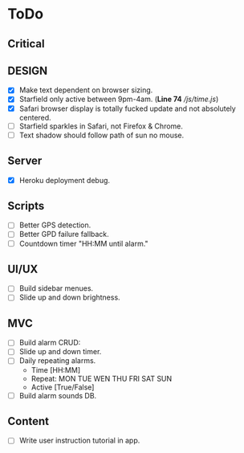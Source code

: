 # ToDo

## Critical

## DESIGN
- [x] Make text dependent on browser sizing.
- [x] Starfield only active between 9pm-4am. (**Line 74** */js/time.js*)
- [x] Safari browser display is totally fucked update and not absolutely centered.
- [ ] Starfield sparkles in Safari, not Firefox & Chrome.
- [ ] Text shadow should follow path of sun no mouse.

## Server
- [x] Heroku deployment debug.

## Scripts
- [ ] Better GPS detection.
- [ ] Better GPD failure fallback.
- [ ] Countdown timer "HH:MM until alarm."

## UI/UX
- [ ] Build sidebar menues.
- [ ] Slide up and down brightness.

## MVC
- [ ] Build alarm CRUD:
 - [ ] Slide up and down timer.
 - [ ] Daily repeating alarms.
      - Time [HH:MM]
      - Repeat: MON TUE WEN THU FRI SAT SUN
      - Active [True/False]
- [ ] Build alarm sounds DB.

## Content
- [ ] Write user instruction tutorial in app.